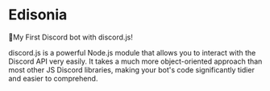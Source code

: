 # Edisonia
🍿My First Discord bot with discord.js!

discord.js is a powerful Node.js module that allows you to interact with the Discord API very easily. It takes a much more object-oriented approach than most other JS Discord libraries, making your bot's code significantly tidier and easier to comprehend.